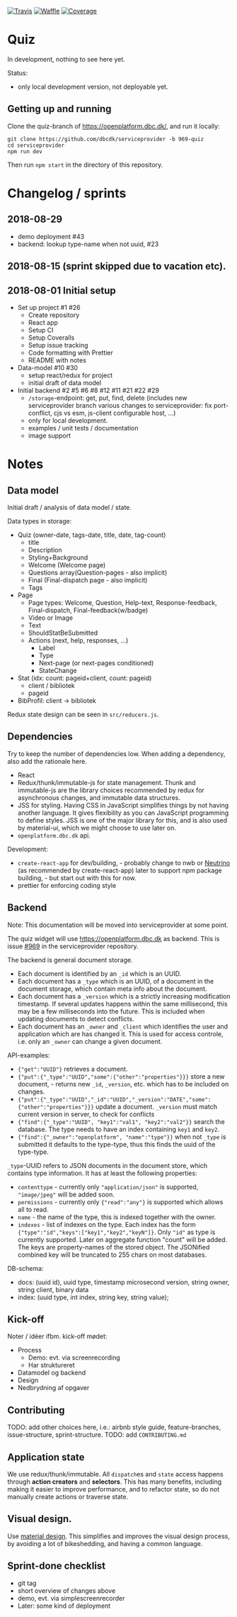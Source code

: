 [![Travis](https://travis-ci.org/dbcdk/quiz.svg?branch=master)](https://travis-ci.org/dbcdk/quiz)
[![Waffle](https://badge.waffle.io/dbcdk/quiz.svg?columns=all)](https://waffle.io/dbcdk/quiz)
[![Coverage](https://coveralls.io/repos/github/dbcdk/quiz/badge.svg?branch=master)](https://coveralls.io/github/dbcdk/quiz?branch=master)

# Quiz

In development, nothing to see here yet.

Status:

- only local development version, not deployable yet.

## Getting up and running

Clone the quiz-branch of <https://openplatform.dbc.dk/>, and run it locally:

```
git clone https://github.com/dbcdk/serviceprovider -b 969-quiz
cd serviceprovider
npm run dev
```

Then run `npm start` in the directory of this repository.

# Changelog / sprints

## 2018-08-29

- demo deployment #43
- backend: lookup type-name when not uuid, #23

## 2018-08-15 (sprint skipped due to vacation etc).

## 2018-08-01 Initial setup

- Set up project #1 #26
  - Create repository
  - React app
  - Setup CI
  - Setup Coveralls
  - Setup issue tracking
  - Code formatting with Prettier
  - README with notes
- Data-model #10 #30
  - setup react/redux for project
  - initial draft of data model
- Initial backend #2 #5 #6 #8 #12 #11 #21 #22 #29
  - `/storage`-endpoint: get, put, find, delete (includes new serviceprovider branch various changes to serviceprovider: fix port-conflict, cjs vs esm, js-client configurable host, ...)
  - only for local development.
  - examples / unit tests / documentation
  - image support

# Notes

## Data model

Initial draft / analysis of data model / state.

Data types in storage:

- Quiz (owner-date, tags-date, title, date, tag-count)
  - title
  - Description
  - Styling+Background
  - Welcome (Welcome page)
  - Questions array(Question-pages - also implicit)
  - Final (Final-dispatch page - also implicit)
  - Tags
- Page
  - Page types: Welcome, Question, Help-text, Response-feedback, Final-dispatch, Final-feedback(w/badge)
  - Video or Image
  - Text
  - ShouldStatBeSubmitted
  - Actions (next, help, responses, ...)
    - Label
    - Type
    - Next-page (or next-pages conditioned)
    - StateChange
- Stat (idx: count: pageid+client, count: pageid)
  - client / bibliotek
  - pageid
- BibProfil: client -> bibliotek

Redux state design can be seen in `src/reducers.js`.

## Dependencies

Try to keep the number of dependencies low.
When adding a dependency, also add the rationale here.

- React
- Redux/thunk/immutable-js for state management. Thunk and immutable-js are the library choices recommended by redux for asynchronous changes, and immutable data structures.
- JSS for styling. Having CSS in JavaScript simplifies things by not having another language. It gives flexibility as you can JavaScript programming to define styles. JSS is one of the major library for this, and is also used by material-ui, which we might choose to use later on.
- `openplatform.dbc.dk` api.

Development:

- `create-react-app` for dev/building, - probably change to nwb or [Neutrino](https://neutrinojs.org/) (as recommended by create-react-app) later to support npm package building, - but start out with this for now.
- prettier for enforcing coding style

## Backend

Note: This documentation will be moved into serviceprovider at some point.

The quiz widget will use <https://openplatform.dbc.dk> as backend. This is issue [#969](https://github.com/DBCDK/serviceprovider/issues/969) in the serviceprovider repository.

The backend is general document storage.

- Each document is identified by an `_id` which is an UUID.
- Each document has a `_type` which is an UUID, of a document in the document storage, which contain meta info about the document.
- Each document has a `_version` which is a strictly increasing modification timestamp. If several updates happens within the same millisecond, this may be a few milliseconds into the future. This is included when updating documents to detect conflicts.
- Each document has an `_owner` and `_client` which identifies the user and application which are has changed it. This is used for access controle, i.e. only an `_owner` can change a given document.

API-examples:

- `{"get":"UUID"}` retrieves a document.
- `{"put":{"_type":"UUID","some":{"other":"properties"}}}` store a new document, - returns new `_id`, `_version`, etc. which has to be included on changes.
- `{"put":{"_type":"UUID","_id":"UUID","_version":"DATE","some":{"other":"properties"}}}` update a document. `_version` must match current version in server, to check for conflicts
- `{"find":{"_type":"UUID", "key1":"val1", "key2":"val2"}}` search the database. The type needs to have an index containing `key1` and `key2`.
- `{"find":{"_owner":"openplatform", "name":"type"}}` when not `_type` is submitted it defaults to the type-type, thus this finds the uuid of the type-type.

`_type`-UUID refers to JSON documents in the document store, which contains type information. It has at least the following properties:

- `contenttype` - currently only `"application/json"` is supported, `"image/jpeg"` will be added soon.
- `permissions` - currently only `{"read":"any"}` is supported which allows all to read.
- `name` - the name of the type, this is indexed together with the owner.
- `indexes` - list of indexes on the type. Each index has the form `{"type":"id","keys":["key1","key2","keyN"]}`. Only `"id"` as type is currently supported. Later on aggregate function "count" will be added. The keys are property-names of the stored object. The JSONified combined key will be truncated to 255 chars on most databases.

DB-schema:

- docs: (uuid id), uuid type, timestamp microsecond version, string owner, string client, binary data
- index: (uuid type, int index, string key, string value);

## Kick-off

Noter / idéer ifbm. kick-off mødet:

- Process
  - Demo: evt. via screenrecording
  - Har struktureret
- Datamodel og backend
- Design
- Nedbrydning af opgaver

## Contributing

TODO: add other choices here, i.e.: airbnb style guide, feature-branches, issue-structure, sprint-structure. TODO: add `CONTRIBUTING.md`

## Application state

We use redux/thunk/immutable. All `dispatch`es and `state` access happens through **action creators** and **selectors**. This has many benefits, including making it easier to improve performance, and to refactor state, so do not manually create actions or traverse state.

## Visual design.

Use [material design](https://material.io/design/introduction). This simplifies and improves the visual design process, by avoiding a lot of bikeshedding, and having a common language.

## Sprint-done checklist

- git tag
- short overview of changes above
- demo, evt. via simplescreenrecorder
- Later: some kind of deployment

